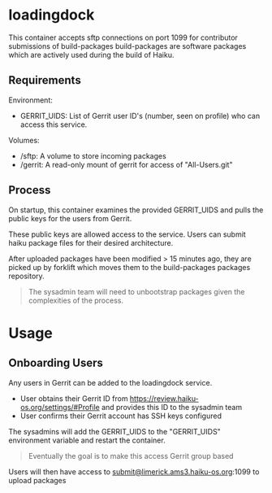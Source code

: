 # loadingdock

This container accepts sftp connections on port 1099 for contributor submissions of build-packages
build-packages are software packages which are actively used during the build of Haiku.

## Requirements

Environment:
  * GERRIT_UIDS: List of Gerrit user ID's (number, seen on profile) who can access this service.

Volumes:
  * /sftp: A volume to store incoming packages
  * /gerrit: A read-only mount of gerrit for access of "All-Users.git"

## Process

On startup, this container examines the provided GERRIT_UIDS and pulls the public keys for the
users from Gerrit.

These public keys are allowed access to the service.  Users can submit haiku package files
for their desired architecture.

After uploaded packages have been modified > 15 minutes ago, they are picked up by forklift
which moves them to the build-packages packages repository.

> The sysadmin team will need to unbootstrap packages given the complexities of the process.

# Usage

## Onboarding Users

Any users in Gerrit can be added to the loadingdock service.

  * User obtains their Gerrit ID from https://review.haiku-os.org/settings/#Profile and provides this ID to the sysadmin team
  * User confirms their Gerrit account has SSH keys configured

The sysadmins will add the GERRIT_UIDS to the "GERRIT_UIDS" environment variable and
restart the container.

> Eventually the goal is to make this access Gerrit group based

Users will then have access to submit@limerick.ams3.haiku-os.org:1099 to upload packages
